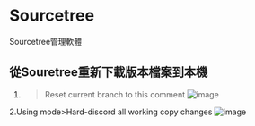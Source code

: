 # Sourcetree
Sourcetree管理軟體


## 從Souretree重新下載版本檔案到本機
1. >Reset current branch to this comment
![image](https://user-images.githubusercontent.com/114964065/210481750-a5e687c0-eca6-428d-9a39-d3c2db4a9830.png)


2.Using mode>Hard-discord all working copy changes
![image](https://user-images.githubusercontent.com/114964065/210481845-5c4318f6-b1f5-42cb-a9ba-788ffdeb1227.png)
